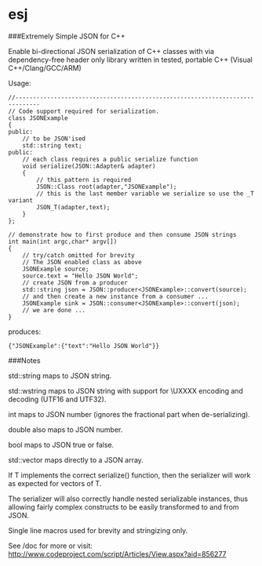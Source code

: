esj
===

###Extremely Simple JSON for C++

Enable bi-directional JSON serialization of C++ classes with via dependency-free header only library written in tested, portable C++ (Visual C++/Clang/GCC/ARM) 

Usage:

```
//-----------------------------------------------------------------------------
// Code support required for serialization.
class JSONExample
{
public:
    // to be JSON'ised
    std::string text;
public:
    // each class requires a public serialize function
    void serialize(JSON::Adapter& adapter)
    {
        // this pattern is required 
        JSON::Class root(adapter,"JSONExample");
        // this is the last member variable we serialize so use the _T variant
        JSON_T(adapter,text);
    }
};
```

```
// demonstrate how to first produce and then consume JSON strings
int main(int argc,char* argv[])
{
    // try/catch omitted for brevity
    // The JSON enabled class as above
    JSONExample source;
    source.text = "Hello JSON World";
    // create JSON from a producer
    std::string json = JSON::producer<JSONExample>::convert(source);
    // and then create a new instance from a consumer ...
    JSONExample sink = JSON::consumer<JSONExample>::convert(json);
    // we are done ...
}
```
produces:

```
{"JSONExample":{"text":"Hello JSON World"}}
```

###Notes

std::string maps to JSON string.

std::wstring maps to JSON string with support for \UXXXX encoding and decoding (UTF16 and UTF32).

int maps to JSON number (ignores the fractional part when de-serializing).

double also maps to JSON number.

bool maps to JSON true or false.

std::vector<T> maps directly to a JSON array. 

If T implements the correct serialize() function, then the serializer will work as expected for vectors of T.

The serializer will also correctly handle nested serializable instances, thus allowing fairly complex constructs to be easily transformed to and from JSON.

Single line macros used for brevity and stringizing only.

See /doc for more or visit: http://www.codeproject.com/script/Articles/View.aspx?aid=856277
